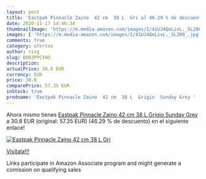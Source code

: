 ```yaml
---
layout: post
title: 'Eastpak Pinnacle Zaino  42 cm  38 L  Gri al 46.29 % de descuento'
date: 2020-11-17 14:46:34
thumbnailImage: 'https://m.media-amazon.com/images/I/41UJ4QeLzvL._SL200_.jpg'
images: [ 'https://m.media-amazon.com/images/I/41UJ4QeLzvL._SL200_.jpg' ]
comments: true
category: ofertas
author: ring
slug: B003PPCYHO
description:
actualPrice: 30.8 EUR
currency: EUR
price: 30.8
comparePrice: 57.35 EUR
inStock: true
prodname: 'Eastpak Pinnacle Zaino  42 cm  38 L  Grigio  Sunday Grey '
---
```


Ahora mismo tienes [Eastpak Pinnacle Zaino  42 cm  38 L  Grigio  Sunday Grey ](https://www.amazon.it/dp/B003PPCYHO/?tag=tolees00-21) a 30.8 EUR (original: 57.35 EUR) (46.29 %  de descuento) en el siguiente enlace!

[![Eastpak Pinnacle Zaino  42 cm  38 L  Gri](https://m.media-amazon.com/images/I/41UJ4QeLzvL._SL200_.jpg)](https://www.amazon.it/dp/B003PPCYHO/?tag=tolees00-21)

[Visítala!!!](https://www.amazon.it/dp/B003PPCYHO/?tag=tolees00-21)

Links participate in Amazon Associate program and might generate a comission on qualifying sales
